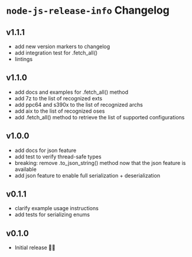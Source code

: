 # `node-js-release-info` Changelog
<!-- next-version-start -->
<!-- next-version-end -->
## v1.1.1

* add new version markers to changelog
* add integration test for .fetch_all()
* lintings


## v1.1.0

* add docs and examples for .fetch_all() method
* add 7z to the list of recognized exts
* add ppc64 and s390x to the list of recognized archs
* add aix to the list of recognized oses
* add .fetch_all() method to retrieve the list of supported configurations


## v1.0.0

* add docs for json feature
* add test to verify thread-safe types
* breaking: remove .to_json_string() method now that the json feature is available
* add json feature to enable full serialization + deserialization


## v0.1.1

* clarify example usage instructions
* add tests for serializing enums


## v0.1.0

* Initial release 🎊🎉

